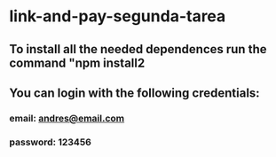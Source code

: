 # link-and-pay-segunda-tarea

## To install all the needed dependences run the command "npm install2

## You can login with the following credentials:
### email: andres@email.com
### password: 123456